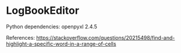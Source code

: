 # LogBookEditor

Python dependencies:
    openpyxl 2.4.5
    
    
References:
https://stackoverflow.com/questions/20215498/find-and-highlight-a-specific-word-in-a-range-of-cells
